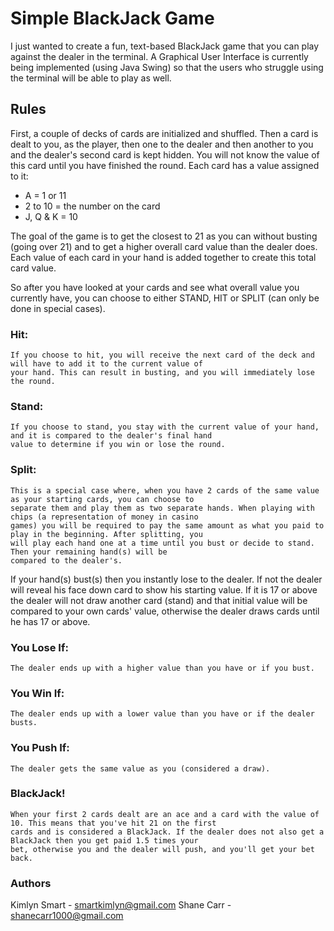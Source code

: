 # Simple BlackJack Game
I just wanted to create a fun, text-based BlackJack game that you can play against the dealer in the terminal. A Graphical
User Interface is currently being implemented (using Java Swing) so that the users who struggle using the terminal will be 
able to play as well.

## Rules
First, a couple of decks of cards are initialized and shuffled.
Then a card is dealt to you, as the player, then one to the dealer and then another to you and the dealer's second card
is kept hidden. You will not know the value of this card until you have finished the round. 
Each card has a value assigned to it: 
- A = 1 or 11
- 2 to 10 = the number on the card
- J, Q & K = 10

The goal of the game is to get the closest to 21 as you can without busting (going over 21) and to get a higher overall 
card value than the dealer does. Each value of each card in your hand is added together to create this total card value.

So after you have looked at your cards and see what overall value you currently have, you can choose to either STAND,
HIT or SPLIT (can only be done in special cases).

### Hit:
    If you choose to hit, you will receive the next card of the deck and will have to add it to the current value of
    your hand. This can result in busting, and you will immediately lose the round.

### Stand:
    If you choose to stand, you stay with the current value of your hand, and it is compared to the dealer's final hand 
    value to determine if you win or lose the round.

### Split:
    This is a special case where, when you have 2 cards of the same value as your starting cards, you can choose to 
    separate them and play them as two separate hands. When playing with chips (a representation of money in casino
    games) you will be required to pay the same amount as what you paid to play in the beginning. After splitting, you
    will play each hand one at a time until you bust or decide to stand. Then your remaining hand(s) will be 
    compared to the dealer's.

If your hand(s) bust(s) then you instantly lose to the dealer. If not the dealer will reveal his face down card to show
his starting value. If it is 17 or above the dealer will not draw another card (stand) and that initial value will be 
compared to your own cards' value, otherwise the dealer draws cards until he has 17 or above.

### You Lose If:
    The dealer ends up with a higher value than you have or if you bust.

### You Win If:
    The dealer ends up with a lower value than you have or if the dealer busts.

### You Push If:
    The dealer gets the same value as you (considered a draw).

### BlackJack!
    When your first 2 cards dealt are an ace and a card with the value of 10. This means that you've hit 21 on the first
    cards and is considered a BlackJack. If the dealer does not also get a BlackJack then you get paid 1.5 times your 
    bet, otherwise you and the dealer will push, and you'll get your bet back.

### Authors
Kimlyn Smart - smartkimlyn@gmail.com
Shane Carr - shanecarr1000@gmail.com


